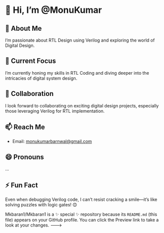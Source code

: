 # 👋 Hi, I’m @MonuKumar

## 👀 About Me
I’m passionate about RTL Design using Verilog and exploring the world of Digital Design.

## 🌱 Current Focus
I’m currently honing my skills in RTL Coding and diving deeper into the intricacies of digital system design.

## 💞️ Collaboration
I look forward to collaborating on exciting digital design projects, especially those leveraging Verilog for RTL implementation.

## 📫 Reach Me
- Email: [monukumarbarnwal@gmail.com](mailto:monukumarbarnwal@gmail.com)

## 😄 Pronouns
...

## ⚡ Fun Fact
Even when debugging Verilog code, I can’t resist cracking a smile—it’s like solving puzzles with logic gates! 😊

Mkbaran1/Mkbaran1 is a ✨ special ✨ repository because its `README.md` (this file) appears on your GitHub profile.
You can click the Preview link to take a look at your changes.
--->

